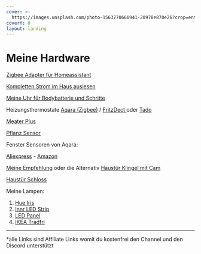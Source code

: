 ```yaml
---
cover: >-
  https://images.unsplash.com/photo-1563770660941-20978e870e26?crop=entropy&cs=tinysrgb&fm=jpg&ixid=MnwxOTcwMjR8MHwxfHNlYXJjaHwxMHx8aGFyZHdhcmV8ZW58MHx8fHwxNjY0MjIyMTMx&ixlib=rb-1.2.1&q=80
coverY: 0
layout: landing
---
```


# Meine Hardware



[Zigbee Adapter für Homeassistant](https://amzn.to/3MUrALs)&#x20;

[Kompletten Strom im Haus auslesen ](https://amzn.to/3GoN5ld)

[Meine Uhr für Bodybatterie und Schritte](https://amzn.to/3wQagBx) &#x20;

Heizungsthermostate [Aqara (Zigbee)](https://amzn.to/3C8ysSf) / [FritzDect ](https://amzn.to/3GCRZex)oder [Tado](https://amzn.to/3LQLMfQ)&#x20;

[Meater Plus](https://amzn.to/3P5EsPo) &#x20;

[Pflanz Sensor ](https://amzn.to/3REtxgR)



Fenster Sensoren von Aqara:&#x20;

[Aliexpress](https://s.click.aliexpress.com/e/\_DlPqucx) - [Amazon  ](https://amzn.to/3wQIogI)&#x20;



[Meine Empfehlung](https://amzn.to/3DX9B5h) oder die Alternativ [Haustür Klingel mit Cam ](https://amzn.to/3mdLTYE)

[Haustür Schloss](https://amzn.to/3PJ82eO)&#x20;

Meine Lampen:

1. [Hue Iris](https://amzn.to/3MR3hOr)
2. [Innr LED Strip](https://amzn.to/3lJuRRT)
3. [LED Panel](https://amzn.to/3lOjkk1)
4. [IKEA Tradfri](https://www.ikea.com/de/de/search/products/?q=tradfri)

***

\*alle Links sind Affiliate Links womit du kostenfrei den Channel und den Discord unterstützt
